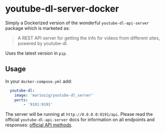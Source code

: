 # youtube-dl-server-docker

Simply a Dockerized version of the wonderful `youtube-dl-api-server` package which is marketed as: 

> A REST API server for getting the info for videos from different sites, powered by youtube-dl.

Uses the latest version in `pip`.


## Usage
 
In your `docker-compose.yml` add: 

```yaml
  youtube-dl:
    image: 'mariozig/youtube-dl_server'
    ports:
        - '9191:9191'
 ```
 
The server will be running at `http://0.0.0.0:9191/api`.  Please read the official `youtube-dl-api-server` docs for information on all endpoints and responses: [official API methods](https://youtube-dl-api-server.readthedocs.io/en/latest/api.html#api-methods).
